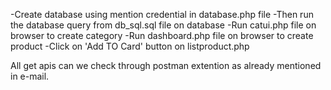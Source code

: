 -Create database using mention credential in database.php file
-Then run the database query from db_sql.sql file on database
-Run catui.php file on browser to create category
-Run dashboard.php file on browser to create product
-Click on 'Add TO Card' button on listproduct.php 

All get apis can we check through postman extention as already mentioned in e-mail.
